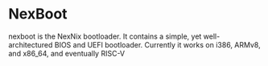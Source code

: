 # NexBoot
nexboot is the NexNix bootloader. It contains a simple, yet well-architectured BIOS and UEFI bootloader. Currently it works on i386, ARMv8, and x86_64, and eventually RISC-V
